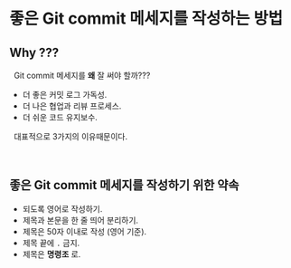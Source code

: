 # **좋은 Git commit 메세지를 작성하는 방법**

## **Why ???**
&nbsp; Git commit 메세지를 **왜** 잘 써야 할까???<br>
- 더 좋은 커밋 로그 가독성.
- 더 나은 협업과 리뷰 프로세스.
- 더 쉬운 코드 유지보수. <br>

&nbsp; 대표적으로 3가지의 이유때문이다.<br>

<br>

## **좋은 Git commit 메세지를 작성하기 위한 약속**

- 되도록 영어로 작성하기.
- 제목과 본문을 한 줄 띄어 분리하기.
- 제목은 50자 이내로 작성 (영어 기준).
- 제목 끝에 ```.``` 금지.
- 제목은 **명령조** 로.
  



